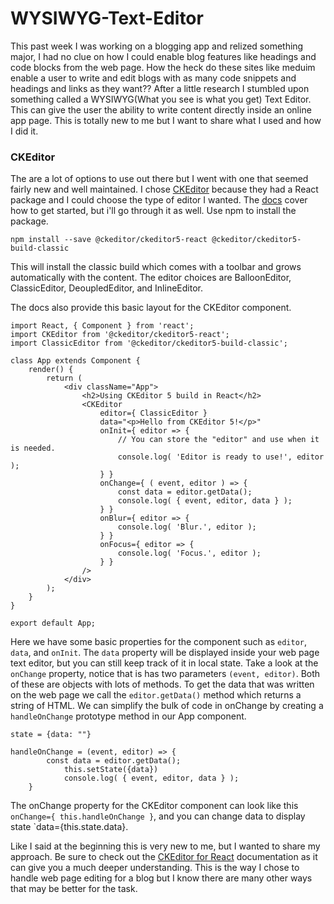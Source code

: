 # WYSIWYG-Text-Editor

This past week I was working on a blogging app and relized something major, I had no clue on how I could enable blog features like headings and code blocks from the web page. How the heck do these sites like meduim enable a user to write and edit blogs with as many code snippets and headings and links as they want?? After a little research I stumbled upon something called a WYSIWYG(What you see is what you get) Text Editor. This can give the user the ability to write content directly inside an online app page. This is totally new to me but I want to share what I used and how I did it.

### CKEditor
The are a lot of options to use out there but I went with one that seemed fairly new and well maintained. I chose [CKEditor](https://ckeditor.com/docs/ckeditor5/latest/builds/guides/integration/frameworks/react.html) because they had a React package and I could choose the type of editor I wanted. The [docs](https://ckeditor.com/docs/ckeditor5/latest/builds/guides/integration/frameworks/react.html#quick-start) cover how to get started, but i'll go through it as well. Use npm to install the package. 
```
npm install --save @ckeditor/ckeditor5-react @ckeditor/ckeditor5-build-classic
```
This will install the classic build which comes with a toolbar and grows automatically with the content. The editor choices are BalloonEditor, ClassicEditor, DeoupledEditor, and InlineEditor.

The docs also provide this basic layout for the CKEditor component.
```
import React, { Component } from 'react';
import CKEditor from '@ckeditor/ckeditor5-react';
import ClassicEditor from '@ckeditor/ckeditor5-build-classic';

class App extends Component {
    render() {
        return (
            <div className="App">
                <h2>Using CKEditor 5 build in React</h2>
                <CKEditor
                    editor={ ClassicEditor }
                    data="<p>Hello from CKEditor 5!</p>"
                    onInit={ editor => {
                        // You can store the "editor" and use when it is needed.
                        console.log( 'Editor is ready to use!', editor );
                    } }
                    onChange={ ( event, editor ) => {
                        const data = editor.getData();
                        console.log( { event, editor, data } );
                    } }
                    onBlur={ editor => {
                        console.log( 'Blur.', editor );
                    } }
                    onFocus={ editor => {
                        console.log( 'Focus.', editor );
                    } }
                />
            </div>
        );
    }
}

export default App;
```
Here we have some basic properties for the component such as `editor`, `data`, and `onInit`. The `data` property will be displayed inside your web page text editor, but you can still keep track of it in local state. Take a look at the `onChange` property, notice that is has two parameters `(event, editor)`. Both of these are objects with lots of methods. To get the data that was written on the web page we call the `editor.getData()` method which returns a string of HTML. We can simplify the bulk of code in onChange by creating a `handleOnChange` prototype method in our App component.

```
state = {data: ""}

handleOnChange = (event, editor) => {
        const data = editor.getData();
            this.setState({data})
            console.log( { event, editor, data } );
    }
```
The onChange property for the CKEditor component can look like this `onChange={ this.handleOnChange }`, and you can change data to display state `data={this.state.data}.

Like I said at the beginning this is very new to me, but I wanted to share my approach. Be sure to check out the [CKEditor for React](https://ckeditor.com/docs/ckeditor5/latest/builds/guides/integration/frameworks/react.html#quick-start) documentation as it can give you a much deeper understanding. This is the way I chose to handle web page editing for a blog but I know there are many other ways that may be better for the task.
